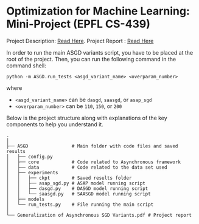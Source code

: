 # Optimization for Machine Learning: Mini-Project (EPFL CS-439)

Project Description: [Read Here](https://github.com/epfml/OptML_course/blob/d61132781e50c3528249cb6325ff9aacd55a26d3/labs/mini-project/miniproject_description.pdf).
Project Report : [Read Here](https://github.com/federicovilla55/optML_mini_project/blob/main/Generalization%20of%20Asynchronous%20SGD%20Variants.pdf)

In order to run the main ASGD variants script, you have to be placed at the root of the project. Then, you can run the following command in the command shell:
```
python -m ASGD.run_tests <asgd_variant_name> <overparam_number>
```

where
- `<asgd_variant_name>` can be `dasgd`, `saasgd`, or `asap_sgd`
- `<overparam_number>` can be `110`, `150`, or `200`

Below is the project structure along with explanations of the key components to help you understand it.

```
.
│
├── ASGD                # Main folder with code files and saved results
│   ├── config.py
│   ├── core            # Code related to Asynchronous framework
│   ├── data            # Code related to the data set used
│   ├── experiments
│   │   ├── ckpt        # Saved results folder
│   │   ├── asap_sgd.py # ASAP model running script
│   │   ├── dasgd.py    # DASGD model running script 
│   │   └── saasgd.py   # SAASGD model running script
│   ├── models
│   └── run_tests.py    # File running the main script
│ 
└── Generalization of Asynchronous SGD Variants.pdf # Project report
```
